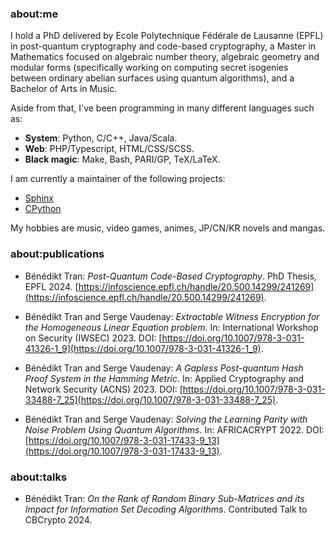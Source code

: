 ### about:me

I hold a PhD delivered by Ecole Polytechnique Fédérale de Lausanne (EPFL) in post-quantum cryptography and code-based cryptography,
a Master in Mathematics focused on algebraic number theory, algebraic geometry and modular forms (specifically working on computing
secret isogenies between ordinary abelian surfaces using quantum algorithms), and a Bachelor of Arts in Music.

Aside from that, I've been programming in many different languages such as:

- __**System**__: Python, C/C++, Java/Scala.
- __**Web**__: PHP/Typescript, HTML/CSS/SCSS.
- __**Black magic**__: Make, Bash, PARI/GP, TeX/LaTeX.

I am currently a maintainer of the following projects:

- [Sphinx](https://github.com/sphinx-doc/sphinx)
- [CPython](https://github.com/python/cpython)

My hobbies are music, video games, animes, JP/CN/KR novels and mangas.

### about:publications

- Bénédikt Tran: *Post-Quantum Code-Based Cryptography*. PhD Thesis, EPFL 2024. [https://infoscience.epfl.ch/handle/20.500.14299/241269](https://infoscience.epfl.ch/handle/20.500.14299/241269).

- Bénédikt Tran and Serge Vaudenay: *Extractable Witness Encryption for the Homogeneous Linear Equation problem*. In: International Workshop on Security (IWSEC) 2023.
  DOI: [https://doi.org/10.1007/978-3-031-41326-1_9](https://doi.org/10.1007/978-3-031-41326-1_9).

- Bénédikt Tran and Serge Vaudenay: *A Gapless Post-quantum Hash Proof System in the Hamming Metric*. In: Applied Cryptography and Network Security (ACNS) 2023.
  DOI: [https://doi.org/10.1007/978-3-031-33488-7_25](https://doi.org/10.1007/978-3-031-33488-7_25).
  
- Bénédikt Tran and Serge Vaudenay: *Solving the Learning Parity with Noise Problem Using Quantum Algorithms*. In: AFRICACRYPT 2022.
  DOI: [https://doi.org/10.1007/978-3-031-17433-9_13](https://doi.org/10.1007/978-3-031-17433-9_13).

### about:talks

- Bénédikt Tran: *On the Rank of Random Binary Sub-Matrices and its Impact for Information Set Decoding Algorithms*. Contributed Talk to CBCrypto 2024.
